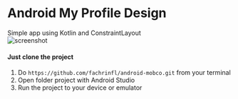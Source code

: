 # Android My Profile Design
Simple app using Kotlin and ConstraintLayout 
<br/>
![screenshot](https://user-images.githubusercontent.com/28708584/43998474-c7445550-9e20-11e8-9069-93ab49f4817c.png)
<br/>
#### Just clone the project
1. Do ```https://github.com/fachrinfl/android-mobco.git``` from your terminal <br/>
2. Open folder project with Android Studio <br/>
3. Run the project to your device or emulator <br/>